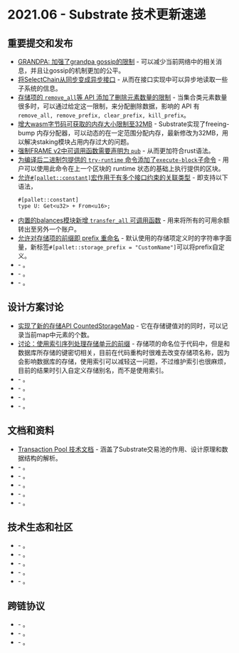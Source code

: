 # 2021.06 - Substrate 技术更新速递

## 重要提交和发布

* [GRANDPA: 加强了grandpa gossip的限制](https://github.com/paritytech/substrate/pull/9131) - 可以减少当前网络中的相关消息，并且让gossip的机制更加的公平。
* [将SelectChain从同步变成异步接口](https://github.com/paritytech/substrate/pull/9128) - 从而在接口实现中可以异步地读取一些子系统的信息。
* [存储项的 `remove_all`等 API 添加了删除元素数量的限制](https://github.com/paritytech/substrate/pull/9106) - 当集合类元素数量很多时，可以通过给定这一限制，来分配删除数据，影响的 API 有`remove_all, remove_prefix, clear_prefix, kill_prefix`。
* [增大wasm字节码可获取的内存大小限制至32MB](https://github.com/paritytech/substrate/pull/9102) - Substrate实现了freeing-bump 内存分配器，可以动态的在一定范围分配内存，最新修改为32MB，用以解决staking模块占用内存过大的问题。
* [强制FRAME v2中可调用函数需要声明为 `pub`](https://github.com/paritytech/substrate/pull/9085) - 从而更加符合rust语法。
* [为编译后二进制包提供的 `try-runtime` 命令添加了`execute-block`子命令](https://github.com/paritytech/substrate/pull/9077) - 用户可以使用此命令在上一个区块的 runtime 状态的基础上执行提供的区块。
* [允许`#[pallet::constant]`宏作用于有多个接口约束的关联类型](https://github.com/paritytech/substrate/pull/9050) - 即支持以下语法，
	```
	#[pallet::constant]
	type U: Get<u32> + From<u16>;
	```
* [内置的balances模块新增 `transfer_all` 可调用函数](https://github.com/paritytech/substrate/pull/9018) - 用来将所有的可用余额转出至另外一个账户。
* [允许对存储项的前缀即 prefix 重命名](https://github.com/paritytech/substrate/pull/9016) - 默认使用的存储项定义时的字符串字面量，新标签`#[pallet::storage_prefix = "CustomName"]`可以将prefix自定义。
* []() - 。
* []() - 。
* []() - 。

## 设计方案讨论

* [实现了新的存储API CountedStorageMap](https://github.com/paritytech/substrate/pull/9125) - 它在存储键值对的同时，可以记录当前map中元素的个数。
* [讨论：使用索引序列处理存储单元的前缀](https://github.com/paritytech/substrate/issues/8964) - 存储项的命名位于代码中，但是和数据库所存储的键密切相关，目前在代码重构时很难去改变存储项名称，因为会影响数据库的存储，使用索引可以减轻这一问题，不过维护索引也很麻烦，目前的结果时引入自定义存储别名，而不是使用索引。
* []() - 。
* []() - 。
* []() - 。
* []() - 。


## 文档和资料

* [Transaction Pool 技术文档](https://github.com/paritytech/substrate/pull/9056) - 涵盖了Substrate交易池的作用、设计原理和数据结构的解析。
* []() - 。
* []() - 。
* []() - 。
* []() - 。
* []() - 。

## 技术生态和社区

* []() - 。
* []() - 。
* []() - 。
* []() - 。
* []() - 。

## 跨链协议

* []() - 。
* []() - 。
* []() - 。
